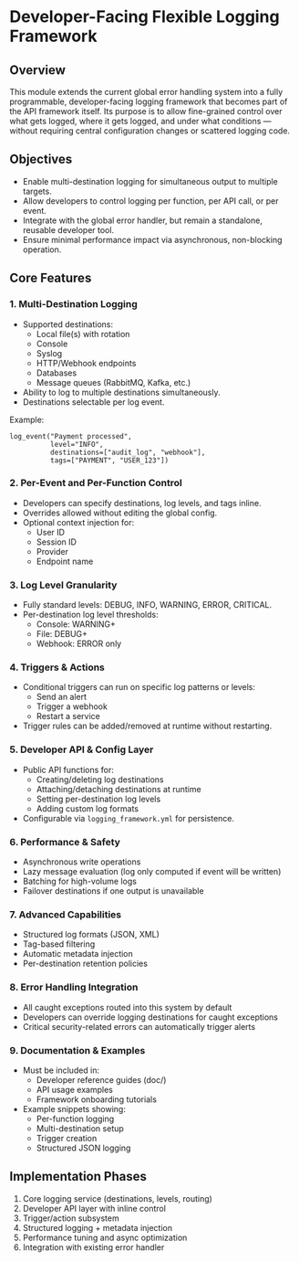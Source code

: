 # Developer-Facing Flexible Logging Framework

## Overview

This module extends the current global error handling system into a fully programmable, developer-facing logging framework that becomes part of the API framework itself.
Its purpose is to allow fine-grained control over what gets logged, where it gets logged, and under what conditions — without requiring central configuration changes or scattered logging code.

## Objectives

- Enable multi-destination logging for simultaneous output to multiple targets.
- Allow developers to control logging per function, per API call, or per event.
- Integrate with the global error handler, but remain a standalone, reusable developer tool.
- Ensure minimal performance impact via asynchronous, non-blocking operation.

## Core Features
### 1. Multi-Destination Logging

- Supported destinations:
  - Local file(s) with rotation
  - Console
  - Syslog
  - HTTP/Webhook endpoints
  - Databases
  - Message queues (RabbitMQ, Kafka, etc.)
- Ability to log to multiple destinations simultaneously.
- Destinations selectable per log event.

Example:
```
log_event("Payment processed",
          level="INFO",
          destinations=["audit_log", "webhook"],
          tags=["PAYMENT", "USER_123"])
```

### 2. Per-Event and Per-Function Control

- Developers can specify destinations, log levels, and tags inline.
- Overrides allowed without editing the global config.
- Optional context injection for:
  - User ID
  - Session ID
  - Provider
  - Endpoint name

### 3. Log Level Granularity

- Fully standard levels: DEBUG, INFO, WARNING, ERROR, CRITICAL.
- Per-destination log level thresholds:
  - Console: WARNING+
  - File: DEBUG+
  - Webhook: ERROR only

### 4. Triggers & Actions

- Conditional triggers can run on specific log patterns or levels:
  - Send an alert
  - Trigger a webhook
  - Restart a service
- Trigger rules can be added/removed at runtime without restarting.

### 5. Developer API & Config Layer

- Public API functions for:
  - Creating/deleting log destinations
  - Attaching/detaching destinations at runtime
  - Setting per-destination log levels
  - Adding custom log formats
- Configurable via `logging_framework.yml` for persistence.

### 6. Performance & Safety

- Asynchronous write operations
- Lazy message evaluation (log only computed if event will be written)
- Batching for high-volume logs
- Failover destinations if one output is unavailable

### 7. Advanced Capabilities

- Structured log formats (JSON, XML)
- Tag-based filtering
- Automatic metadata injection
- Per-destination retention policies

### 8. Error Handling Integration

- All caught exceptions routed into this system by default
- Developers can override logging destinations for caught exceptions
- Critical security-related errors can automatically trigger alerts

### 9. Documentation & Examples

- Must be included in:
  - Developer reference guides (doc/)
  - API usage examples
  - Framework onboarding tutorials
- Example snippets showing:
  - Per-function logging
  - Multi-destination setup
  - Trigger creation
  - Structured JSON logging

## Implementation Phases

1. Core logging service (destinations, levels, routing)
2. Developer API layer with inline control
3. Trigger/action subsystem
4. Structured logging + metadata injection
5. Performance tuning and async optimization
6. Integration with existing error handler
